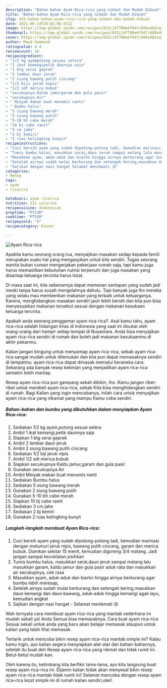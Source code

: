 ```yaml
---
description: "Bahan-bahan Ayam Rica-rica yang nikmat dan Mudah Dibuat"
title: "Bahan-bahan Ayam Rica-rica yang nikmat dan Mudah Dibuat"
slug: 433-bahan-bahan-ayam-rica-rica-yang-nikmat-dan-mudah-dibuat
date: 2021-06-14T20:02:08.921Z
image: https://img-global.cpcdn.com/recipes/032c14f700e6f94f/680x482cq70/ayam-rica-rica-foto-resep-utama.jpg
thumbnail: https://img-global.cpcdn.com/recipes/032c14f700e6f94f/680x482cq70/ayam-rica-rica-foto-resep-utama.jpg
cover: https://img-global.cpcdn.com/recipes/032c14f700e6f94f/680x482cq70/ayam-rica-rica-foto-resep-utama.jpg
author: Maud Hammond
ratingvalue: 4.4
reviewcount: 10
recipeingredient:
- "1/2 kg ayampotong sesuai selera"
- "1 ikat kemangipetik daunnya saja"
- "1 btg serai geprek"
- "2 lembar daun jeruk"
- "2 siung bawang putih cincang"
- "1/2 biji jeruk nipis"
- "1/2 sdt merica bubuk"
- "secukupnya Kaldu jamurgaram dan gula pasir"
- "secukupnya Air"
- " Minyak makan buat menumis nanti"
- " Bumbu halus"
- "5 siung bawang merah"
- "2 siung bawang putih"
- "5-10 bh cabe merah"
- "10 bj cabe rawit"
- "3 cm jahe"
- "2 bj kemiri"
- "2 ruas kelingking kunyit"
recipeinstructions:
- "Cuci bersih ayam yang sudah dipotong-potong tadi, kemudian marinasi dengan melumuri jeruk nipis, bawang putih cincang, garam dan merica bubuk. Diamkan sekitar 15 menit, kemudian digoreng 3/4 matang. Jadi jangan sampai kecoklatan,sisihkan"
- "Tumis bumbu halus, masukkan serai,daun jeruk sampai matang lalu masukkan garam, kaldu jamur dan gula pasir aduk rata dan masukkan air secukupnya, cek rasa"
- "Masukkan ayam, aduk-aduk dan biarkn hingga airnya berkurang agar bumbu lebih meresap,"
- "Setelah airnya sudah mulai berkurang dan setengah kering,masukkan daun kemangi dan daun bawang, aduk-aduk hingga kemangi agak layu, kemudian angkat"
- "Sajikan dengan nasi hangat Selamat menikmati 😘"
categories:
- Resep
tags:
- ayam
- ricarica

katakunci: ayam ricarica 
nutrition: 221 calories
recipecuisine: Indonesian
preptime: "PT13M"
cooktime: "PT55M"
recipeyield: "4"
recipecategory: Dinner

---
```



![Ayam Rica-rica](https://img-global.cpcdn.com/recipes/032c14f700e6f94f/680x482cq70/ayam-rica-rica-foto-resep-utama.jpg)

Apabila kamu seorang orang tua, menyajikan masakan sedap kepada famili merupakan suatu hal yang mengasyikan untuk kita sendiri. Tugas seorang  wanita bukan cuman mengerjakan pekerjaan rumah saja, tapi kamu juga harus memastikan kebutuhan nutrisi terpenuhi dan juga masakan yang disantap keluarga tercinta harus lezat.

Di masa  saat ini, kita sebenarnya dapat memesan santapan yang sudah jadi meski tanpa harus susah mengolahnya dahulu. Tapi banyak juga lho mereka yang selalu mau memberikan makanan yang terbaik untuk keluarganya. Karena, menghidangkan masakan sendiri jauh lebih bersih dan kita pun bisa menyesuaikan makanan tersebut sesuai dengan makanan kesukaan keluarga tercinta. 



Apakah anda seorang penggemar ayam rica-rica?. Asal kamu tahu, ayam rica-rica adalah hidangan khas di Indonesia yang saat ini disukai oleh orang-orang dari hampir setiap tempat di Nusantara. Anda bisa menyajikan ayam rica-rica sendiri di rumah dan boleh jadi makanan kesukaanmu di akhir pekanmu.

Kalian jangan bingung untuk menyantap ayam rica-rica, sebab ayam rica-rica sangat mudah untuk ditemukan dan kita pun dapat memasaknya sendiri di tempatmu. ayam rica-rica dapat dimasak memalui beraneka cara. Sekarang ada banyak resep kekinian yang menjadikan ayam rica-rica semakin lebih mantap.

Resep ayam rica-rica pun gampang sekali dibikin, lho. Kamu jangan ribet-ribet untuk membeli ayam rica-rica, sebab Kita bisa menghidangkan sendiri di rumah. Bagi Kalian yang ingin mencobanya, inilah cara untuk menyajikan ayam rica-rica yang nikamat yang mampu Kamu coba sendiri.

<!--inarticleads1-->

##### Bahan-bahan dan bumbu yang dibutuhkan dalam menyiapkan Ayam Rica-rica:

1. Sediakan 1/2 kg ayam,potong sesuai selera
1. Ambil 1 ikat kemangi,petik daunnya saja
1. Siapkan 1 btg serai geprek
1. Ambil 2 lembar daun jeruk
1. Ambil 2 siung bawang putih cincang
1. Sediakan 1/2 biji jeruk nipis
1. Ambil 1/2 sdt merica bubuk
1. Siapkan secukupnya Kaldu jamur,garam dan gula pasir
1. Gunakan secukupnya Air
1. Ambil  Minyak makan buat menumis nanti
1. Sediakan  Bumbu halus
1. Sediakan 5 siung bawang merah
1. Gunakan 2 siung bawang putih
1. Gunakan 5-10 bh cabe merah
1. Siapkan 10 bj cabe rawit
1. Sediakan 3 cm jahe
1. Sediakan 2 bj kemiri
1. Gunakan 2 ruas kelingking kunyit




<!--inarticleads2-->

##### Langkah-langkah membuat Ayam Rica-rica:

1. Cuci bersih ayam yang sudah dipotong-potong tadi, kemudian marinasi dengan melumuri jeruk nipis, bawang putih cincang, garam dan merica bubuk. Diamkan sekitar 15 menit, kemudian digoreng 3/4 matang. Jadi jangan sampai kecoklatan,sisihkan
1. Tumis bumbu halus, masukkan serai,daun jeruk sampai matang lalu masukkan garam, kaldu jamur dan gula pasir aduk rata dan masukkan air secukupnya, cek rasa
1. Masukkan ayam, aduk-aduk dan biarkn hingga airnya berkurang agar bumbu lebih meresap,
1. Setelah airnya sudah mulai berkurang dan setengah kering,masukkan daun kemangi dan daun bawang, aduk-aduk hingga kemangi agak layu, kemudian angkat
1. Sajikan dengan nasi hangat - Selamat menikmati 😘




Wah ternyata cara membuat ayam rica-rica yang mantab sederhana ini mudah sekali ya! Anda Semua bisa memasaknya. Cara buat ayam rica-rica Sesuai sekali untuk anda yang baru akan belajar memasak ataupun untuk kalian yang telah lihai memasak.

Tertarik untuk mencoba bikin resep ayam rica-rica mantab simple ini? Kalau kamu ingin, ayo kalian segera menyiapkan alat-alat dan bahan-bahannya, setelah itu buat deh Resep ayam rica-rica yang nikmat dan tidak rumit ini. Betul-betul mudah kan. 

Oleh karena itu, ketimbang kita berfikir lama-lama, ayo kita langsung buat resep ayam rica-rica ini. Dijamin kalian tiidak akan menyesal bikin resep ayam rica-rica mantab tidak rumit ini! Selamat mencoba dengan resep ayam rica-rica lezat simple ini di rumah kalian sendiri,oke!.

